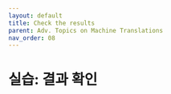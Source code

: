 ```yaml
---
layout: default
title: Check the results
parent: Adv. Topics on Machine Translations
nav_order: 08
---
```


# 실습: 결과 확인

